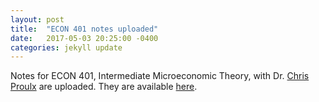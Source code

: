 ```yaml
---
layout: post
title:  "ECON 401 notes uploaded"
date:   2017-05-03 20:25:00 -0400
categories: jekyll update
---
```

Notes for ECON 401, Intermediate Microeconomic Theory,
with Dr. [Chris Proulx](https://lsa.umich.edu/econ/people/faculty/rabbit.html) are uploaded.
They are available [here](https://richryan.github.io/notes/).
